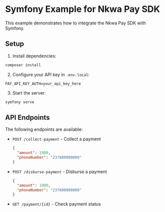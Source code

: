 # Symfony Example for Nkwa Pay SDK

This example demonstrates how to integrate the Nkwa Pay SDK with Symfony.

## Setup

1. Install dependencies:
```bash
composer install
```

2. Configure your API key in `.env.local`:
```
PAY_API_KEY_AUTH=your_api_key_here
```

3. Start the server:
```bash
symfony serve
```

## API Endpoints

The following endpoints are available:

- `POST /collect-payment` - Collect a payment
  ```json
  {
    "amount": 1000,
    "phoneNumber": "237600000000"
  }
  ```

- `POST /disburse-payment` - Disburse a payment
  ```json
  {
    "amount": 1000,
    "phoneNumber": "237600000000"
  }
  ```

- `GET /payment/{id}` - Check payment status